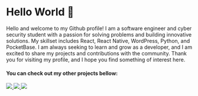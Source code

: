 # Hello World 🚀

Hello and welcome to my Github profile! I am a software engineer and cyber security student with a passion for solving problems and building innovative solutions. My skillset includes React, React Native, WordPress, Python, and PocketBase. I am always seeking to learn and grow as a developer, and I am excited to share my projects and contributions with the community. Thank you for visiting my profile, and I hope you find something of interest here.


#### You can check out my other projects bellow:

<p align="left">
  <a href="https://www.linkedin.com/in/tiago-moreira-0137811b9/" alt="Linkedin">
    <img src="https://img.shields.io/badge/-Linkedin-6610F2?style=for-the-badge&logo=Linkedin&logoColor=FFFFFF"/>
  </a>
  <a href="https://www.youtube.com/channel/UCz383XOzCyl6bIeHCtjFPSQ" alt="Youtube">
    <img src="https://img.shields.io/badge/-YouTube-DC3535?style=for-the-badge&logo=Youtube&logoColor=FFFFFF"/>
  </a>
  <a href="https://www.ezboard.tech" alt="EzBoard">
    <img src="https://img.shields.io/badge/-EzBoard-0F4C75?style=for-the-badge"/>
  </a>
</p>
